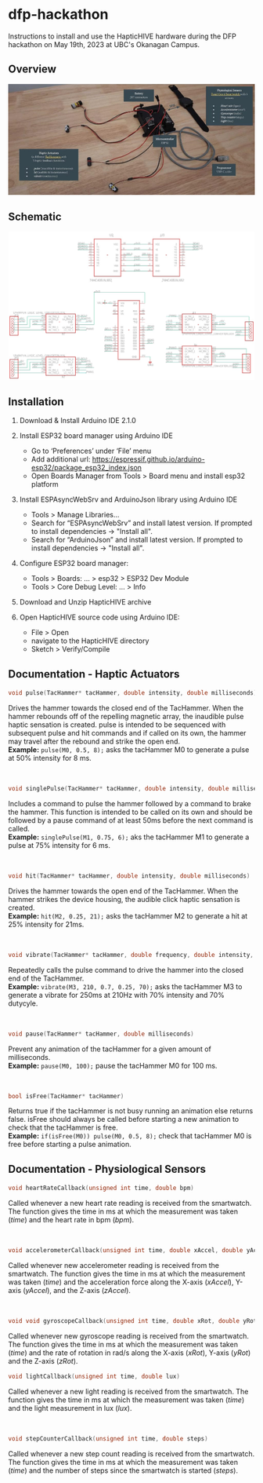 # dfp-hackathon
Instructions to install and use the HapticHIVE hardware during the DFP hackathon on May 19th, 2023 at UBC's Okanagan Campus.

## Overview
![kit](images/kit.jpg)


## Schematic
![schematic](images/schematic.jpg)

## Installation 
1. Download & Install Arduino IDE 2.1.0
2. Install ESP32 board manager using Arduino IDE
    - Go to ‘Preferences’ under ‘File’ menu
    - Add additional url: https://espressif.github.io/arduino-esp32/package_esp32_index.json
    - Open Boards Manager from Tools > Board menu and install esp32 platform
3. Install ESPAsyncWebSrv and ArduinoJson library using Arduino IDE
    - Tools > Manage Libraries…
    - Search for “ESPAsyncWebSrv” and install latest version. If prompted to install dependencies → "Install all".
    - Search for “ArduinoJson” and install latest version. If prompted to install dependencies → "Install all".

5. Configure ESP32 board manager:
    - Tools > Boards: … > esp32 > ESP32 Dev Module
    - Tools > Core Debug Level: … > Info	
6. Download and Unzip HapticHIVE archive
7. Open HapticHIVE source code using Arduino IDE:
    - File > Open
    - navigate to the HapticHIVE directory
    - Sketch > Verify/Compile


## Documentation - Haptic Actuators

```C
void pulse(TacHammer* tacHammer, double intensity, double milliseconds)
```
Drives the hammer towards the closed end of the TacHammer. When the hammer rebounds off of the repelling magnetic array, the inaudible pulse haptic sensation is created. pulse is intended to be sequenced with subsequent pulse and hit commands and if called on its own, the hammer may travel after the rebound and strike the open end.</br>
**Example:** `pulse(M0, 0.5, 8);` asks the tacHammer M0 to generate a pulse at 50% intensity for 8 ms.

</br>

```C
void singlePulse(TacHammer* tacHammer, double intensity, double milliseconds)
```
Includes a command to pulse the hammer followed by a command to brake the hammer. This function is intended to be called on its own and should be followed by a pause command of at least 50ms before the next command is called.</br>
**Example:** `singlePulse(M1, 0.75, 6);` aks the tacHammer M1 to generate a pulse at 75% intensity for 6 ms.

</br>

```C
void hit(TacHammer* tacHammer, double intensity, double milliseconds)
```
Drives the hammer towards the open end of the TacHammer. When the hammer strikes the device housing, the audible click haptic sensation is created.</br>
**Example:** `hit(M2, 0.25, 21);` asks the tacHammer M2 to generate a hit at 25% intensity for 21ms.

</br>

```C
void vibrate(TacHammer* tacHammer, double frequency, double intensity, double duration, int dutycycle)
```
Repeatedly calls the pulse command to drive the hammer into the closed end of the TacHammer.</br>
**Example:** `vibrate(M3, 210, 0.7, 0.25, 70);` asks the tacHammer M3 to generate a vibrate for 250ms at 210Hz with 70% intensity and 70% dutycyle.

</br>

```C
void pause(TacHammer* tacHammer, double milliseconds)
```
Prevent any animation of the tacHammer for a given amount of milliseconds. </br>
**Example:** `pause(M0, 100);` pause the tacHammer M0 for 100 ms.


</br>

```C
bool isFree(TacHammer* tacHammer)
```
Returns true if the tacHammer is not busy running an animation else returns false. isFree should always be called before starting a new animation to check that the tacHammer is free.</br>
**Example:** `if(isFree(M0)) pulse(M0, 0.5, 8);` check that tacHammer M0 is free before starting a pulse animation.

## Documentation - Physiological Sensors
```C
void heartRateCallback(unsigned int time, double bpm)
```
Called whenever a new heart rate reading is received from the smartwatch. The function gives the time in ms at which the measurement was taken (*time*) and the heart rate in bpm (*bpm*).

</br>

```C
void accelerometerCallback(unsigned int time, double xAccel, double yAccel, double zAccel)
```
Called whenever new accelerometer reading is received from the smartwatch. The function gives the time in ms at which the measurement was taken (*time*) and the acceleration force along the X-axis (*xAccel*), Y-axis (*yAccel*), and the Z-axis (*zAccel*).

</br>

```C
void void gyroscopeCallback(unsigned int time, double xRot, double yRot, double zRot)
```
Called whenever new gyroscope reading is received from the smartwatch. The function gives the time in ms at which the measurement was taken (*time*) and the rate of rotation in rad/s along the X-axis (*xRot*), Y-axis (*yRot*) and the Z-axis (*zRot*).

```C
void lightCallback(unsigned int time, double lux)
```
Called whenever a new light reading is received from the smartwatch.  The function gives the time in ms at which the measurement was taken (*time*) and the light measurement in lux (*lux*).

</br>

```C
void stepCounterCallback(unsigned int time, double steps)
```
Called whenever a new step count reading is received from the smartwatch.  The function gives the time in ms at which the measurement was taken (*time*) and the number of steps since the smartwatch is started (*steps*).